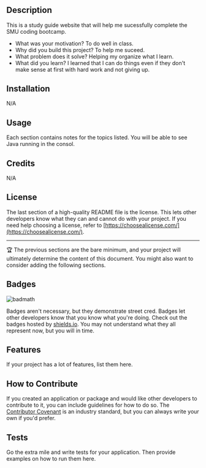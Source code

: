 # <prework-study-guide>

## Description

This is a study guide website that will help me sucessfully complete the SMU coding bootcamp.

- What was your motivation? To do well in class.
- Why did you build this project? To help me suceed.
- What problem does it solve? Helping my organize what I learn.
- What did you learn? I learned that I can do things even if they don't make sense at first with hard work and not giving up.


## Installation

N/A

## Usage

Each section contains notes for the topics listed. You will be able to see Java running in the consol.

## Credits

N/A
## License

The last section of a high-quality README file is the license. This lets other developers know what they can and cannot do with your project. If you need help choosing a license, refer to [https://choosealicense.com/](https://choosealicense.com/).

---

🏆 The previous sections are the bare minimum, and your project will ultimately determine the content of this document. You might also want to consider adding the following sections.

## Badges

![badmath](https://img.shields.io/github/languages/top/nielsenjared/badmath)

Badges aren't necessary, but they demonstrate street cred. Badges let other developers know that you know what you're doing. Check out the badges hosted by [shields.io](https://shields.io/). You may not understand what they all represent now, but you will in time.

## Features

If your project has a lot of features, list them here.

## How to Contribute

If you created an application or package and would like other developers to contribute to it, you can include guidelines for how to do so. The [Contributor Covenant](https://www.contributor-covenant.org/) is an industry standard, but you can always write your own if you'd prefer.

## Tests

Go the extra mile and write tests for your application. Then provide examples on how to run them here.
